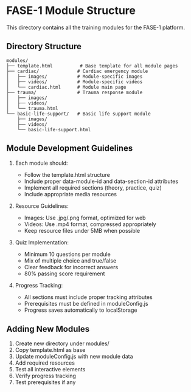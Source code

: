 # FASE-1 Module Structure

This directory contains all the training modules for the FASE-1 platform.

## Directory Structure

```
modules/
├── template.html          # Base template for all module pages
├── cardiac/              # Cardiac emergency module
│   ├── images/           # Module-specific images
│   ├── videos/           # Module-specific videos
│   └── cardiac.html      # Module main page
├── trauma/               # Trauma response module
│   ├── images/
│   ├── videos/
│   └── trauma.html
└── basic-life-support/   # Basic life support module
    ├── images/
    ├── videos/
    └── basic-life-support.html
```

## Module Development Guidelines

1. Each module should:
   - Follow the template.html structure
   - Include proper data-module-id and data-section-id attributes
   - Implement all required sections (theory, practice, quiz)
   - Include appropriate media resources

2. Resource Guidelines:
   - Images: Use .jpg/.png format, optimized for web
   - Videos: Use .mp4 format, compressed appropriately
   - Keep resource files under 5MB when possible

3. Quiz Implementation:
   - Minimum 10 questions per module
   - Mix of multiple choice and true/false
   - Clear feedback for incorrect answers
   - 80% passing score requirement

4. Progress Tracking:
   - All sections must include proper tracking attributes
   - Prerequisites must be defined in moduleConfig.js
   - Progress saves automatically to localStorage

## Adding New Modules

1. Create new directory under modules/
2. Copy template.html as base
3. Update moduleConfig.js with new module data
4. Add required resources
5. Test all interactive elements
6. Verify progress tracking
7. Test prerequisites if any
